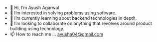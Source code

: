 - 👋 Hi, I’m Ayush Agarwal
- 👀 I’m interested in solving problems using software.
- 🌱 I’m currently learning about backend technologies in depth.
- 💞️ I’m looking to collaborate on anything that revolves around product building using technology. 
- 📫 How to reach me ... ayusha04@gmail.com

<!---
Ayush-agar/Ayush-agar is a ✨ special ✨ repository because its `README.md` (this file) appears on your GitHub profile.
You can click the Preview link to take a look at your changes.
--->
